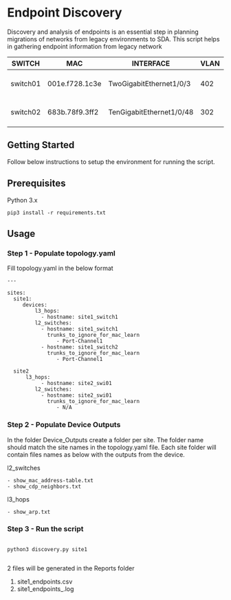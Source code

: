 # Endpoint Discovery 


Discovery and analysis of endpoints is an essential step in planning migrations of networks from legacy environments to SDA.
This script helps in gathering endpoint information from legacy network


 <!-- TABLE_GENERATE_START -->

|SWITCH| MAC  | INTERFACE | VLAN| IP|  Vendor   | CDP_PLATFORM | CDP_HOSTNAME |
| -------|------ | ------------- | ---------|------|----|----------|----------|
|switch01| 001e.f728.1c3e| TwoGigabitEthernet1/0/3|402|Cisco Systems, Inc| 192.22.4.1|IP Phone|  SEP001EF7281C3E | 
|switch02|683b.78f9.3ff2|TenGigabitEthernet1/0/48|302|Cisco Systems, Inc|192.22.5.33 |AIR-AP380| BND-AP02|

<!-- TABLE_GENERATE_END -->

## Getting Started

Follow below instructions to setup the environment for running the script.

## Prerequisites

Python 3.x

```
pip3 install -r requirements.txt 

```
## Usage

### Step 1 - Populate topology.yaml

Fill topology.yaml in the below format 

```
---

sites:
  site1:
     devices:
         l3_hops:
           - hostname: site1_switch1
         l2_switches:
           - hostname: site1_switch1
             trunks_to_ignore_for_mac_learn
                - Port-Channel1
           - hostname: site1_switch2
             trunks_to_ignore_for_mac_learn
                - Port-Channel1
             
  site2
      l3_hops:
           - hostname: site2_swi01
         l2_switches:
           - hostname: site2_swi01
             trunks_to_ignore_for_mac_learn
                - N/A
```

### Step 2 - Populate Device Outputs
In the folder Device_Outputs create a folder per site. The folder name should match the site names in the topology.yaml file.
Each site folder will contain files names as below with the outputs from the device. 

l2_switches 
 
    - show_mac_address-table.txt
    - show_cdp_neighbors.txt

l3_hops

    - show_arp.txt
    
    
### Step 3 - Run the script

```

python3 discovery.py site1


```

2 files will be generated in the Reports folder
1. site1_endpoints.csv 
2. site1_endpoints_<date>.log 


````


